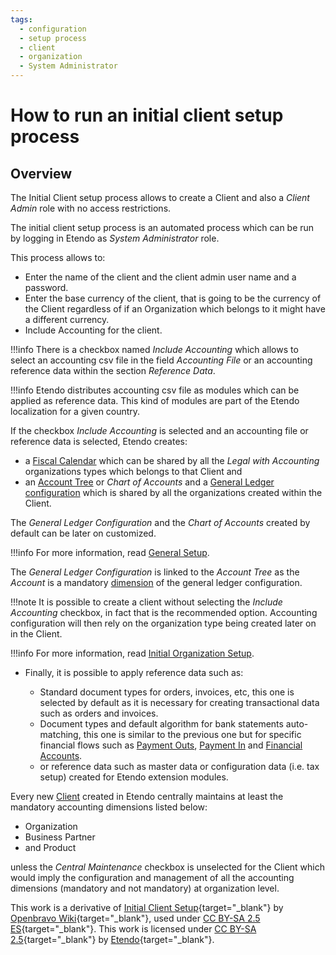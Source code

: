 ```yaml
---
tags: 
  - configuration
  - setup process
  - client
  - organization
  - System Administrator
---
```


#  How to run an initial client setup process

## Overview

The Initial Client setup process allows to create a Client and also a *Client Admin* role with no access restrictions.

The initial client setup process is an automated process which can be run by logging in Etendo as *System Administrator* role.


This process allows to:

- Enter the name of the client and the client admin user name and a password.
- Enter the base currency of the client, that is going to be the currency of the Client regardless of if an Organization which belongs to it might have a different currency.
- Include Accounting for the client.

!!!info
    There is a checkbox named *Include Accounting* which allows to select an accounting csv file in the field *Accounting File* or an accounting reference data within the section *Reference Data*.

!!!info
    Etendo distributes accounting csv file as modules which can be applied as reference data. This kind of modules are part of the Etendo localization for a given country.

If the checkbox *Include Accounting* is selected and an accounting file or reference data is selected, Etendo creates:

  - a [Fiscal Calendar](../../../basic-features/financial-management/accounting/setup/#fiscal-calendar.md) which can be shared by all the *Legal with Accounting* organizations types which belongs to that Client and 
  - an [Account Tree](../../../basic-features/financial-management/accounting/setup/#account-tree.md) or *Chart of Accounts* and a [General Ledger configuration](../../../basic-features/financial-management/accounting/setup/#glconfig.md) which is shared by all the organizations created within the Client.

The *General Ledger Configuration* and the *Chart of Accounts* created by default can be later on customized. 

!!!info
    For more information, read [General Setup](../../../basic-features/general-setup/getting-started/.md). 


The *General Ledger Configuration* is linked to the *Account Tree* as the *Account* is a mandatory [dimension](../../../basic-features/financial-management/accounting/setup/#dimension.md) of the general ledger configuration.

!!!note
    It is possible to create a client without selecting the *Include Accounting* checkbox, in fact that is the recommended option. Accounting configuration will then rely on the organization type being created later on in the Client.

!!!info
    For more information, read [Initial Organization Setup](../../../basic-features/general-setup/enterprise-model/#initial-organization-setup.md).

- Finally, it is possible to apply reference data such as:

  - Standard document types for orders, invoices, etc, this one is selected by default as it is necessary for creating transactional data such as orders and invoices.
  - Document types and default algorithm for bank statements auto-matching, this one is similar to the previous one but for specific financial flows such as [Payment Outs](../../../basic-features/financial-management/receivables-and-payables/transactions/#payment-out.md), [Payment In](../../../etendo-classic/basic-features/financial-management/receivables-and-payables/transactions/#payment-in.md) and [Financial Accounts](../../../basic-features/financial-management/receivables-and-payables/transactions/#financial-account.md).
  - or reference data such as master data or configuration data (i.e. tax setup) created for Etendo extension modules.

Every new [Client](../../../basic-features/general-setup/client/.md) created in Etendo centrally maintains at least the mandatory accounting dimensions listed below:

- Organization
- Business Partner
- and Product

unless the *Central Maintenance* checkbox is unselected for the Client which would imply the configuration and management of all the accounting dimensions (mandatory and not mandatory) at organization level.


This work is a derivative of [Initial Client Setup](https://wiki.openbravo.com/wiki/Initial_Client_Setup){target="\_blank"} by [Openbravo Wiki](http://wiki.openbravo.com/wiki/Welcome_to_Openbravo){target="\_blank"}, used under [CC BY-SA 2.5 ES](https://creativecommons.org/licenses/by-sa/2.5/es/){target="\_blank"}. This work is licensed under [CC BY-SA 2.5](https://creativecommons.org/licenses/by-sa/2.5/){target="\_blank"} by [Etendo](https://etendo.software){target="\_blank"}.
